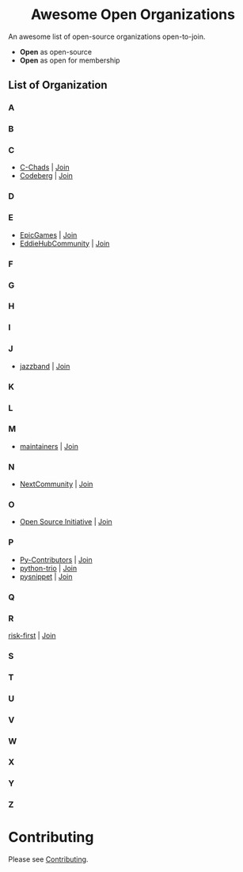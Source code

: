 <div align="center">

<h1> Awesome Open Organizations </h1>

</div>

An awesome list of open-source organizations open-to-join.

- **Open** as open-source
- **Open** as open for membership

## List of Organization

### A
### B
### C
- [C-Chads](https://github.com/C-Chads/) | [Join](https://github.com/C-Chads/C-Chads)
- [Codeberg](https://codeberg.org/) | [Join](https://join.codeberg.org/)
### D
### E
- [EpicGames](https://github.com/EpicGames/) | [Join](https://www.unrealengine.com/en-US/ue-on-github)
- [EddieHubCommunity](https://github.com/EddieHubCommunity/) | [Join](https://github.com/EddieHubCommunity/support)
### F
### G
### H
### I
### J
- [jazzband](https://github.com/jazzband/) | [Join](https://jazzband.co/)
### K
### L
### M
- [maintainers](https://github.com/maintainers/) | [Join](https://maintainers.github.com)
### N
- [NextCommunity](https://github.com/NextCommunity) | [Join](https://github.com/NextCommunity/NextCommunity.github.io)
### O
- [Open Source Initiative](https://opensource.org/) | [Join](https://members.opensource.org/join/)

### P
- [Py-Contributors](https://github.com/Py-Contributors) | [Join](https://github.com/Py-Contributors/support)
- [python-trio](https://github.com/python-trio/) | [Join](https://trio.readthedocs.io/en/stable/contributing.html#joining-the-team)
- [pysnippet](https://github.com/pysnippet/) | [Join](https://pysnippet.org/members)
### Q
### R
   [risk-first](https://github.com/risk-first/) | [Join](https://github.com/risk-first/automation)
### S
### T
### U
### V
### W
### X
### Y
### Z

# Contributing
Please see [Contributing](https://github.com/diamant3/awesome-open-organizations/blob/main/CONTRIBUTING.md).
